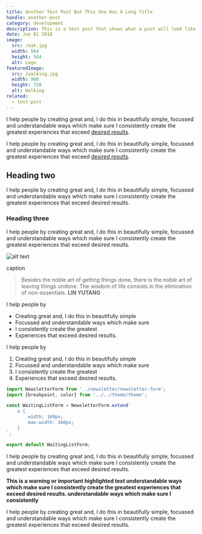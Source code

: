 ```yaml
---
title: Another Test Post But This One Has A Long Title
handle: another-post
category: development
description: This is a test post that shows what a post will look like
date: Jun 01 2018
image:
  src: /oak.jpg
  width: 564
  height: 564
  alt: Logo
featuredImage:
  src: /walking.jpg
  width: 960
  height: 720
  alt: Walking
related:
  - test-post
---
```


I help people by creating great and, I do this in beautifully simple, focussed and understandable ways which make sure I consistently create the greatest experiences that exceed [desired results](https://danwebb.co).

I help people by creating great and, I do this in beautifully simple, focussed and understandable ways which make sure I consistently create the greatest experiences that exceed [desired results](https://danwebb.co).

## Heading two
I help people by creating great and, I do this in beautifully simple, focussed and understandable ways which make sure I consistently create the greatest experiences that exceed desired results.

### Heading three
I help people by creating great and, I do this in beautifully simple, focussed and understandable ways which make sure I consistently create the greatest experiences that exceed desired results.

![alt text](/baby-oak.jpg)
<div class="caption">caption</div>

> Besides the noble art of getting things done, there is the noble art of leaving things undone. The wisdom of life consists in the elimination of non-essentials.
> **LIN YUTANG**

I help people by
- Creating great and, I do this in beautifully simple
- Focussed and understandable ways which make sure
- I consistently create the greatest
- Experiences that exceed desired results.

I help people by
1. Creating great and, I do this in beautifully simple
2. Focussed and understandable ways which make sure
3. I consistently create the greatest
4. Experiences that exceed desired results.

```javascript
import NewsletterForm from '../newsletter/newsletter-form';
import {breakpoint, color} from '../../theme/theme';

const WaitingListForm = NewsletterForm.extend`
	a {
		width: 160px;
		max-width: 160px;
	}
`;

export default WaitingListForm;
```

I help people by creating great and, I do this in beautifully simple, focussed and understandable ways which make sure I consistently create the greatest experiences that exceed desired results.

**This is a warning or important highlighted text understandable ways which make sure I consistently create the greatest experiences that exceed desired results. understandable ways which make sure I consistently**

I help people by creating great and, I do this in beautifully simple, focussed and understandable ways which make sure I consistently create the greatest experiences that exceed desired results.

